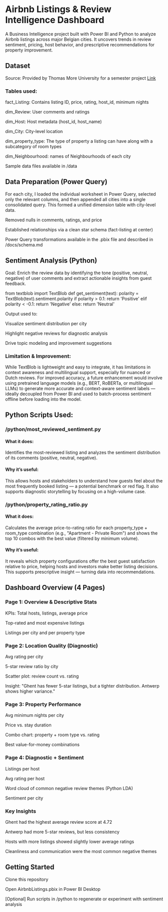 # Airbnb Listings & Review Intelligence Dashboard

A Business Intelligence project built with Power BI and Python to analyze Airbnb listings across major Belgian cities. It uncovers trends in review sentiment, pricing, host behavior, and prescriptive recommendations for property improvement.

##  Dataset

Source: Provided by Thomas More University for a semester project
        <a href="https://www.kaggle.com/datasets/emmanuelakpandara/airbnb-belgium-dataset">Link</a>

### Tables used:

fact_Listing: Contains listing ID, price, rating, host_id, minimum nights

dim_Review: User comments and ratings

dim_Host: Host metadata (host_id, host_name)

dim_City: City-level location

dim_property_type: The type of property a listing can have along with a subcategory of room types

dim_Neighbourhood: names of Neighbourhoods of each city

Sample data files available in /data

##  Data Preparation (Power Query)

For each city, I loaded the individual worksheet in Power Query, selected only the relevant columns, and then appended all cities into a single consolidated query. This formed a unified dimension table with city-level data.

Removed nulls in comments, ratings, and price


Established relationships via a clean star schema (fact-listing at center)

Power Query transformations available in the .pbix file and described in /docs/schema.md

## Sentiment Analysis (Python)

Goal: Enrich the review data by identifying the tone (positive, neutral, negative) of user comments and extract actionable insights from guest feedback.

from textblob import TextBlob
def get_sentiment(text):
    polarity = TextBlob(text).sentiment.polarity
    if polarity > 0.1:
        return 'Positive'
    elif polarity < -0.1:
        return 'Negative'
    else:
        return 'Neutral'

Output used to:
<ul></ul>
Visualize sentiment distribution per city

Highlight negative reviews for diagnostic analysis

Drive topic modeling and improvement suggestions

### Limitation & Improvement:
While TextBlob is lightweight and easy to integrate, it has limitations in context awareness and multilingual support, especially for nuanced or Dutch reviews.
For improved accuracy, a future enhancement would involve using pretrained language models (e.g., BERT, RoBERTa, or multilingual LLMs) to generate more accurate and context-aware sentiment labels — ideally decoupled from Power BI and used to batch-process sentiment offline before loading into the model.

## Python Scripts Used:
### /python/most_reviewed_sentiment.py
#### What it does:
Identifies the most-reviewed listing and analyzes the sentiment distribution of its comments (positive, neutral, negative).

#### Why it’s useful:
This allows hosts and stakeholders to understand how guests feel about the most frequently booked listing — a potential benchmark or red flag. It also supports diagnostic storytelling by focusing on a high-volume case.

### /python/property_rating_ratio.py
#### What it does:
Calculates the average price-to-rating ratio for each property_type + room_type combination (e.g., "Apartment - Private Room") and shows the top 10 combos with the best value (filtered by minimum volume).

#### Why it’s useful:
It reveals which property configurations offer the best guest satisfaction relative to price, helping hosts and investors make better listing decisions. This supports prescriptive insight — turning data into recommendations.

## Dashboard Overview (4 Pages)

### Page 1: Overview & Descriptive Stats

KPIs: Total hosts, listings, average price

Top-rated and most expensive listings

Listings per city and per property type

### Page 2: Location Quality (Diagnostic)

Avg rating per city

5-star review ratio by city

Scatter plot: review count vs. rating

Insight: "Ghent has fewer 5-star listings, but a tighter distribution. Antwerp shows higher variance."

### Page 3: Property Performance

Avg minimum nights per city

Price vs. stay duration

Combo chart: property + room type vs. rating

Best value-for-money combinations

### Page 4: Diagnostic + Sentiment

Listings per host

Avg rating per host

Word cloud of common negative review themes (Python LDA)

Sentiment per city

### Key Insights

Ghent had the highest average review score at 4.72

Antwerp had more 5-star reviews, but less consistency

Hosts with more listings showed slightly lower average ratings

Cleanliness and communication were the most common negative themes

## Getting Started

Clone this repository

Open AirbnbListings.pbix in Power BI Desktop

[Optional] Run scripts in /python to regenerate or experiment with sentiment analysis
